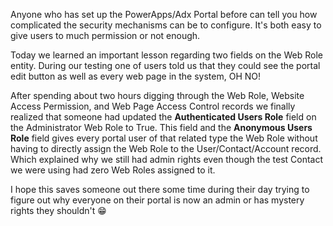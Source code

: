 Anyone who has set up the PowerApps/Adx Portal before can tell you how complicated the security mechanisms can be to configure.  It's both easy to give users to much permission or not enough.  

Today we learned an important lesson regarding two fields on the Web Role entity.  During our testing one of users told us that they could see the portal edit button as well as every web page in the system, OH NO!  

After spending about two hours digging through the Web Role, Website Access Permission, and Web Page Access Control records we finally realized that someone had updated the **Authenticated Users Role** field on the Administrator Web Role to True.  This field and the **Anonymous Users Role** field gives every portal user of that related type the Web Role without having to directly assign the Web Role to the User/Contact/Account record.  Which explained why we still had admin rights even though the test Contact we were using had zero Web Roles assigned to it.



I hope this saves someone out there some time during their day trying to figure out why everyone on their portal is now an admin or has mystery rights they shouldn't 😁



<!--stackedit_data:
eyJoaXN0b3J5IjpbMTQ4NzQ4MzUzMywtMTUzMzU0NzczMCwtMT
M1OTgxOTQzNCwtMTIxNDQwODM1MCw3MTIwNzA0MjVdfQ==
-->